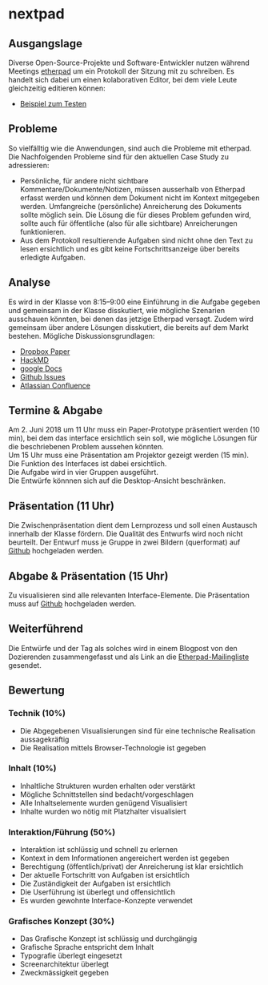# nextpad

## Ausgangslage
Diverse Open-Source-Projekte und Software-Entwickler nutzen während Meetings [etherpad](http://etherpad.org/) um ein Protokoll der Sitzung mit zu schreiben. Es handelt sich dabei um einen kolaborativen Editor, bei dem viele Leute gleichzeitig editieren können:

* [Beispiel zum Testen](https://etherpad.gnome.org/p/nextpad)

## Probleme
So vielfälltig wie die Anwendungen, sind auch die Probleme mit etherpad. Die Nachfolgenden Probleme sind für den aktuellen Case Study zu adressieren:

* Persönliche, für andere nicht sichtbare Kommentare/Dokumente/Notizen, müssen ausserhalb von Etherpad erfasst werden und können dem Dokument nicht im Kontext mitgegeben werden. Umfangreiche (persönliche) Anreicherung des Dokuments sollte möglich sein. Die Lösung die für dieses Problem gefunden wird, sollte auch für öffentliche (also für alle sichtbare) Anreicherungen funktionieren.
* Aus dem Protokoll resultierende Aufgaben sind nicht ohne den Text zu lesen ersichtlich und es gibt keine Fortschrittsanzeige über bereits erledigte Aufgaben.


## Analyse
Es wird in der Klasse von 8:15–9:00 eine Einführung in die Aufgabe gegeben und gemeinsam in der Klasse disskutiert, wie mögliche Szenarien ausschauen könnten, bei denen das jetzige Etherpad versagt. Zudem wird gemeinsam über andere Lösungen disskutiert, die bereits auf dem Markt bestehen. Mögliche Diskussionsgrundlagen:

* [Dropbox Paper](https://www.dropbox.com/paper)
* [HackMD](https://hackmd-ce.herokuapp.com/)
* [google Docs](https://docs.google.com/document/)
* [Github Issues](https://github.com/ianstormtaylor/slate/issues)
* [Atlassian Confluence](https://www.atlassian.com/software/confluence)

## Termine & Abgabe
Am 2. Juni 2018 um 11 Uhr muss ein Paper-Prototype präsentiert werden (10 min), bei dem das interface ersichtlich sein soll, wie mögliche Lösungen für die beschriebenen Problem aussehen könnten.  
Um 15 Uhr muss eine Präsentation am Projektor gezeigt werden (15 min). Die Funktion des Interfaces ist dabei ersichtlich.  
Die Aufgabe wird in vier Gruppen ausgeführt.  
Die Entwürfe könnnen sich auf die Desktop-Ansicht beschränken.  

## Präsentation (11 Uhr)
Die Zwischenpräsentation dient dem Lernprozess und soll einen Austausch innerhalb der Klasse fördern. Die Qualität des Entwurfs wird noch nicht beurteilt. Der Entwurf muss je Gruppe in zwei Bildern (querformat) auf [Github](https://github.com/logrinto/nextpad) hochgeladen werden.

## Abgabe & Präsentation (15 Uhr)
Zu visualisieren sind alle relevanten Interface-Elemente. Die Präsentation muss auf [Github](https://github.com/logrinto/nextpad) hochgeladen werden.

## Weiterführend
Die Entwürfe und der Tag als solches wird in einem Blogpost von den Dozierenden zusammengefasst und als Link an die [Etherpad-Mailingliste](https://groups.google.com/forum/#!forum/etherpad-lite-dev) gesendet.


## Bewertung
### Technik (10%)
* Die Abgegebenen Visualisierungen sind für eine technische Realisation aussagekräftig
* Die Realisation mittels Browser-Technologie ist gegeben

### Inhalt (10%)
* Inhaltliche Strukturen wurden erhalten oder verstärkt
* Mögliche Schnittstellen sind bedacht/vorgeschlagen
* Alle Inhaltselemente wurden genügend Visualisiert
* Inhalte wurden wo nötig mit Platzhalter visualisiert

### Interaktion/Führung (50%)
* Interaktion ist schlüssig und schnell zu erlernen
* Kontext in dem Informationen angereichert werden ist gegeben
* Berechtigung (öffentlich/privat) der Anreicherung ist klar ersichtlich
* Der aktuelle Fortschritt von Aufgaben ist ersichtlich
* Die Zuständigkeit der Aufgaben ist ersichtlich
* Die Userführung ist überlegt und offensichtlich
* Es wurden gewohnte Interface-Konzepte verwendet

### Grafisches Konzept (30%)
* Das Grafische Konzept ist schlüssig und durchgängig
* Grafische Sprache entspricht dem Inhalt
* Typografie überlegt eingesetzt
* Screenarchitektur überlegt
* Zweckmässigkeit gegeben
